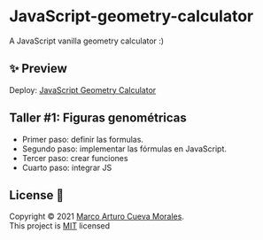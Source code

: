 # JavaScript-geometry-calculator
A JavaScript vanilla geometry calculator :)

## ✨ Preview

Deploy: [JavaScript Geometry Calculator](https://marcumo.github.io/javascript-geometry-calculator/)


## Taller #1: Figuras genométricas

- Primer paso: definir las formulas.
- Segundo paso: implementar las fórmulas en JavaScript.
- Tercer paso: crear funciones
- Cuarto paso: integrar JS

## License 📃

Copyright © 2021 [Marco Arturo Cueva Morales](https://github.com/marcumo).<br />
This project is [MIT](/LICENSE) licensed
